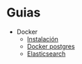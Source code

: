 # Guias

* Docker
    * <a href="base/docker.md">Instalación</a>
	* <a href="docker/postgres.md">Docker postgres</a>
	* <a href="docker/elasticsearch.md">Elasticsearch</a>